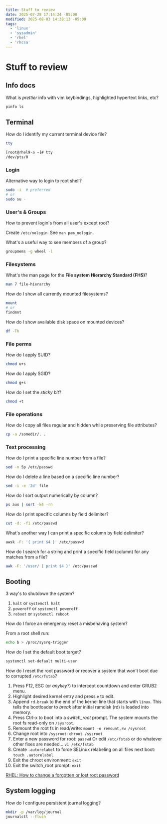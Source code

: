 ```yaml
---
title: Stuff to review
date: 2025-07-28 17:14:24 -05:00
modified: 2025-08-03 14:38:13 -05:00
tags:
  - 'linux'
  - 'sysadmin'
  - 'rhel'
  - 'rhcsa'
---
```


# Stuff to review

## Info docs

What is _prettier_ info with vim keybindings, highlighted hypertext links, etc?

```bash
pinfo ls
```

## Terminal

How do I identify my current terminal device file?

```bash
tty
```

```bash
[root@rhel9-a ~]# tty
/dev/pts/0
```

### Login

Alternative way to login to root shell?

```bash
sudo -i  # preferred
# or
sudo su -
```

### User's & Groups

How to prevent login's from all user's except root?

Create `/etc/nologin`. See `man pam_nologin`.

What's a useful way to see members of a group?

```bash
groupmems -g wheel -l
```

### Filesystems

What's the man page for the **File system Hierarchy Standard (FHS)**?

```bash
man 7 file-hierarchy
```

How do I show all currently mounted filesystems?

```bash
mount
# or
findmnt
```

How do I show available disk space on mounted devices?

```bash
df -Th
```

### File perms

How do I apply SUID?

```bash
chmod u+s
```

How do I apply SGID?

```bash
chmod g+s
```

How do I set the _sticky bit_?

```bash
chmod +t
```

### File operations

How do I copy all files regular and hidden while preserving file attributes?

```bash
cp -a /somedir/. .
```

### Text processing

How do I print a specific line number from a file?

```bash
sed -n 5p /etc/passwd
```

How do I delete a line based on a specific line number?

```bash
sed -i -e '2d' file
```

How do I sort output numerically by column?

```bash
ps aux | sort -k4 -rn
```

How do I print specific columns by field delimiter?

```bash
cut -d: -f1 /etc/passwd
```

What's another way I can print a specific column by field delimiter?

```bash
awsk -F: '{ print $4 }' /etc/passwd
```

How do I search for a string and print a specific field (column) for any matches from a file?

```bash
awk -F: '/user/ { print $4 }' /etc/passwd
```

## Booting

3 way's to shutdown the system?

1. `halt` or `systemctl halt`
2. `poweroff` or `systemctl poweroff`
3. `reboot` or `systemctl reboot`

How do I force an emergency reset a misbehaving system?

From a root shell run:

```bash
echo b > /proc/sysrq-trigger
```

How do I set the default boot target?

```bash
systemctl set-default multi-user
```

How do I reset the root password or recover a system that won't boot due to corrupted `/etc/fstab`?

1. Press F12, ESC (or _anykey?_) to intercept countdown and enter GRUB2 menu.
2. Highlight desired kernel entry and press `e` to edit.
3. Append `rd.break` to the end of the kernel line that starts with `linux`.
  This tells the bootloader to _break_ after initial ramdisk (rd) is loaded into memory.
4. Press Ctrl-x to boot into a _switch\_root_ prompt.
  The system mounts the root fs read-only on `/sysroot`.
6. Remount the root fs in read/write:
  `mount -o remount,rw /sysroot`
5. Change root into `/sysroot`:
  `chroot /sysroot`
7. Enter a new password for root:
  `passwd`
  Or edit `/etc/fstab` or do whatever other fixes are needed...
  `vi /etc/fstab`
8. Create `.autorelabel` to force SELinux relabeling on all files next boot:
  `touch .autorelabel`
9. Exit the chroot environment:
  `exit`
10. Exit the switch_root prompt:
  `exit`

[RHEL: How to change a forgotten or lost root password](https://access.redhat.com/solutions/1192)

## System logging

How do I configure persistent journal logging?

```bash
mkdir -p /var/log/journal
journalctl --flush
```
